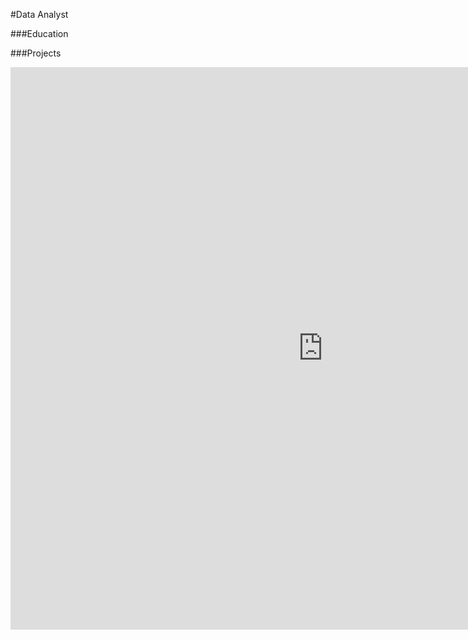 #Data Analyst

###Education

###Projects
<iframe src="https://1drv.ms/x/c/6a48d5b7bf46022f/IQMGDvnqYUmzS6oncu3UFwh0Ab2uTAArM9MVgcQWRCSxAss" width="1000" height="900" frameborder="0" scrolling="no"></iframe>

